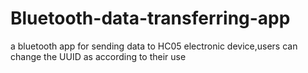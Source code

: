# Bluetooth-data-transferring-app
a bluetooth app for sending data to HC05 electronic device,users can change the UUID as according to their use
